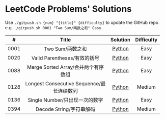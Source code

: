# LeetCode Problems' Solutions

Use `./gitpush.sh {num} "{title}" {difficulty}` to update the GitHub repo.  
e.g. `./gitpush.sh 0001 "Two Sum/两数之和" Easy`

|#|Title|Solution|Difficulty|
|:-:|:-:|:-:|:-:|
| 0001 | Two Sum/两数之和 | [Python](https://github.com/YanY-Henry/LeetCode/blob/main/code/0001.py) | Easy |
| 0020 | Valid Parentheses/有效的括号 | [Python](https://github.com/YanY-Henry/LeetCode/blob/main/code/0020.py) | Easy |
| 0088 | Merge Sorted Array/合并两个有序数组 | [Python](https://github.com/YanY-Henry/LeetCode/blob/main/code/0088.py) | Easy |
| 0128 | Longest Consecutive Sequence/最长连续数列 | [Python](https://github.com/YanY-Henry/LeetCode/blob/main/code/0128.py) | Medium |
| 0136 | Single Number/只出现一次的数字 | [Python](https://github.com/YanY-Henry/LeetCode/blob/main/code/0136.py) | Easy |
| 0394 | Decode String/字符串解码 | [Python](https://github.com/YanY-Henry/LeetCode/blob/main/code/0394.py) | Medium |